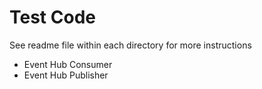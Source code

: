 # Test Code
See readme file within each directory for more instructions
* Event Hub Consumer
* Event Hub Publisher
